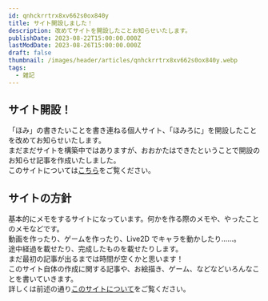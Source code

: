 ```yaml
---
id: qnhckrrtrx8xv662s0ox840y
title: サイト開設しました！
description: 改めてサイトを開設したことお知らせいたします。
publishDate: 2023-08-22T15:00:00.000Z
lastModDate: 2023-08-26T15:00:00.000Z
draft: false
thumbnail: /images/header/articles/qnhckrrtrx8xv662s0ox840y.webp
tags:
  - 雑記
---
```


## サイト開設！

「ほみ」の書きたいことを書き連ねる個人サイト、「ほみろに」を開設したことを改めてお知らせいたします。  
まだまだサイトを構築中ではありますが、おおかたはできたということで開設のお知らせ記事を作成いたしました。  
このサイトについては[こちら](/about/ "このサイトについて")をご覧ください。

## サイトの方針

基本的にメモをするサイトになっています。何かを作る際のメモや、やったことのメモなどです。  
動画を作ったり、ゲームを作ったり、Live2D でキャラを動かしたり……。  
途中経過を載せたり、完成したものを載せたりします。  
まだ最初の記事が出るまでは時間が空くかと思います！  
このサイト自体の作成に関する記事や、お絵描き、ゲーム、などなどいろんなことを書いていきます。  
詳しくは前述の通り[このサイトについて](/about/ "このサイトについて")をご覧ください。
